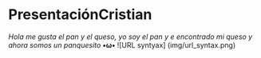 # PresentaciónCristian
_Hola me gusta el pan y el queso, yo soy el pan y e encontrado mi queso y ahora somos un panquesito_ **•ω•**
![URL syntyax] (img/url_syntax.png)

